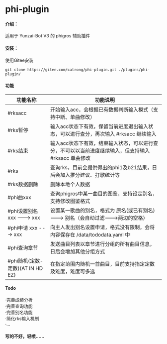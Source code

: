 # phi-plugin

#### 介绍：
适用于 Yunzai-Bot V3 的 phigros 辅助插件

#### 安装：
使用Gitee安装
```
git clone https://gitee.com/catrong/phi-plugin.git ./plugins/phi-plugin/
```
#### 功能
| 功能名称  |  功能说明  |
|-------| ----- |
| #rksacc|开始输入acc，会根据已有数据判断输入模式（支持中断、单曲修改）|
| #rks暂停|输入acc状态下有效，保留当前进度退出输入状态，可以进行查分，再次输入 #rksacc 继续输入|
| #rks结束|输入acc状态下有效，结束输入状态，可以进行查分，不可以以当前进度继续输入，但支持输入 #rksacc 单曲修改|
| #rks|查询rks，目前会提供得出的phi1及b21结果，日后会加入推分建议、打歌统计等|
| #rks数据删除|删除本地个人数据|
| #phi曲xxx|查询phigros中某一曲目的图鉴，支持设定别名，支持修改图鉴格式|
| #phi设置别名 xxx ---> xxx|设置某一歌曲的别名，格式为 原名(或已有别名) ---> 别名（会自动过滤--->两边的空格）|
| #phi申请 xxx ---> xxx|向主人发出别名设置申请，格式没有限制，会将内容保存在 /data/tododata.yaml 中|
| #phi查询章节|发送曲目列表以章节进行分组的所有曲目信息，日后会增加其他分组方式|
| #phi随机(定数-定数)(AT IN HD EZ)|在指定范围内随机一首曲目，目前支持指定定数及难度，难度可多选|

#### Todo
·完善成绩分析  
·完善查询功能  
·完善别名功能  
·简化rks输入机制  
·...

#### 写的不好，轻喷……
